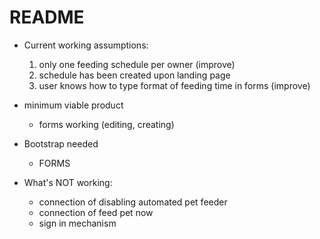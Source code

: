 # README
- Current working assumptions:
  1) only one feeding schedule per owner (improve)
  2) schedule has been created upon landing page
  3) user knows how to type format of feeding time in forms (improve)


- minimum viable product
  - forms working (editing, creating)



- Bootstrap needed
  - FORMS
  
  
  
- What's NOT working:
  - connection of disabling automated pet feeder
  - connection of feed pet now
  - sign in mechanism
